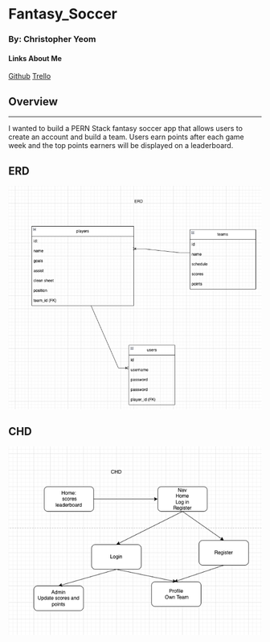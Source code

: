# Fantasy_Soccer

### By: Christopher Yeom

#### Links About Me

[Github](https://github.com/Cyeom97/Fantasy_Soccer) [Trello](https://trello.com/invite/b/eJ1U66G5/ATTIe91fb906f363b5f5e1113c3acc3a4a93E8D1444D/fantasy-soccer)

## **Overview**

---

I wanted to build a PERN Stack fantasy soccer app that allows users to create an account and build a team. Users earn points after each game week and the top points earners will be displayed on a leaderboard.

## **ERD**

![ERD](/images/Screenshot%202022-12-07%20at%203.15.10%20PM.png)

## **CHD**

![CHD](/images/Screenshot%202022-12-07%20at%203.15.16%20PM.png)
